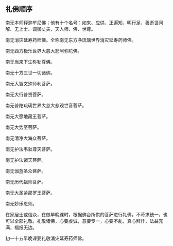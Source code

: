 ## 礼佛顺序 

南无本师释迦牟尼佛；他有十个名号：如来、应供、正遍知、明行足、善逝世间解、无上士、调御丈夫、天人师、佛、世尊。

南无消灾延寿药师佛。全称南无东方净琉璃世界消灾延寿药师佛。

南无西方极乐世界大慈大悲阿弥陀佛。

南无当来下生弥勒尊佛。

南无十方三世一切诸佛。

南无大智文殊师利菩萨。

南无大行普贤菩萨。

南无普陀琉璃世界大慈大悲观世音菩萨。

南无大愿地藏王菩萨。

南无大势至菩萨。

南无清净大海众菩萨。

南无护法韦驮尊天菩萨。

南无护法诸天菩萨。

南无伽蓝圣众菩萨。

南无历代祖师菩萨。

南无大圣紧那罗王菩萨。

南无妙乐恩师。

在家居士或信众，在做早晚课时，根据佛台所供的菩萨进行礼佛，不苛求统一，也可以全部礼敬。礼敬诸佛，心要虔诚，意要专一，心要不乱，真心拜忏，法益充满，福报无边。

初一十五早晚课要礼敬消灾延寿药师佛。
